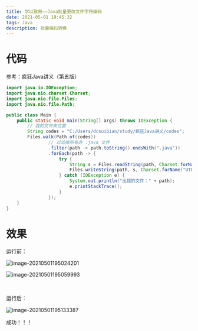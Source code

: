 ```yaml
---
title: 学以致用——Java批量更改文件字符编码
date: 2021-05-01 19:45:32
tags: Java
description: 批量编码转换
---
```


# 代码

参考：疯狂Java讲义（第五版）

```java
import java.io.IOException;
import java.nio.charset.Charset;
import java.nio.file.Files;
import java.nio.file.Path;

public class Main {
    public static void main(String[] args) throws IOException {
        // 我的文件夹位置
        String codes = "C:/Users/dcsuibian/study/疯狂Java讲义/codes";
        Files.walk(Path.of(codes))
                // 过滤掉所有非 .java 文件
                .filter(path -> path.toString().endsWith(".java"))
                .forEach(path -> {
                    try {
                        String s = Files.readString(path, Charset.forName("GBK"));
                        Files.writeString(path, s, Charset.forName("UTF-8"));
                    } catch (IOException e) {
                        System.out.println("出错的文件：" + path);
                        e.printStackTrace();
                    }
                });
    }
}
```

# 效果

运行前：

![image-20210501195024201](https://wexcdn.com/img/20210501195301.png)

![image-20210501195059993](https://wexcdn.com/img/20210501195304.png)

<br/>



运行后：

![image-20210501195133387](https://wexcdn.com/img/20210501195306.png)

成功！！！